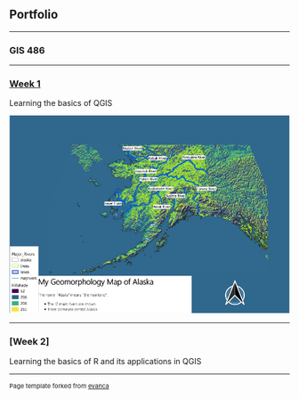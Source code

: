 ## Portfolio

---

### GIS 486 

---
### [Week 1](/pdf/Week_1_Merged.pdf)

Learning the basics of QGIS

[<img src="images/Geo_Map.PNG?raw=true"/>](/pdf/Week_1_Merged.pdf)

---
### [Week 2]

Learning the basics of R and its applications in QGIS

---
<p style="font-size:11px">Page template forked from <a href="https://github.com/evanca/quick-portfolio">evanca</a></p>
<!-- Remove above link if you don't want to attibute -->
